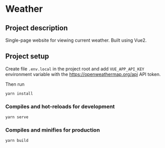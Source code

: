 # Weather
## Project description
Single-page website for viewing current weather.
Built using Vue2.

## Project setup
Create file ```.env.local``` in the project root and add
```VUE_APP_API_KEY``` environment variable with the https://openweathermap.org/api API token.

Then run
```
yarn install
```

### Compiles and hot-reloads for development
```
yarn serve
```

### Compiles and minifies for production
```
yarn build
```
